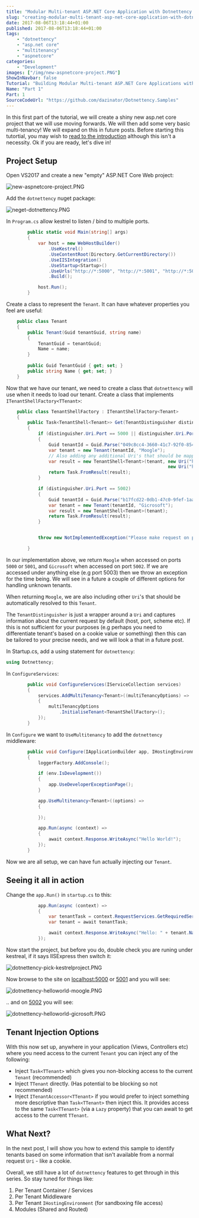 ```yaml
---
title: "Modular Multi-tenant ASP.NET Core Application with Dotnettency - Part 1"
slug: "creating-modular-multi-tenant-asp-net-core-application-with-dotnettency-part-1"
date: 2017-08-06T13:18:44+01:00
published: 2017-08-06T13:18:44+01:00
tags: 
    - "dotnettency"
    - "asp.net core"
    - "multitenancy" 
    - "aspnetcore"
categories:
    - "Development"
images: ["/img/new-aspnetcore-project.PNG"]
ShowInNavbar: false
Tutorial: "Building Modular Multi-tenant ASP.NET Core Applications with Dotnettency"
Name: "Part 1"
Part: 1
SourceCodeUrl: "https://github.com/dazinator/Dotnettency.Samples"
---
```


In this first part of the tutorial, we will create a shiny new asp.net core project that we will use moving forwards. We will then add some very basic multi-tenancy! We will expand on this in future posts.
Before starting this tutortial, you may wish to [read to the introduction](/tutorial/creating-modular-multi-tenant-asp-net-core-application-with-dotnettency.html) although this isn't a necessity. Ok if you are ready, let's dive in!
<!--more--> 
## Project Setup

Open VS2017 and create a new "empty" ASP.NET Core Web project:

![new-aspnetcore-project.PNG](/img/new-aspnetcore-project.PNG)

Add the `dotnettency` nuget package:

![neget-dotnettency.PNG](/img/nugetdotnettency.PNG)

In `Program.cs` allow kestrel to listen / bind to multiple ports.

```csharp
        public static void Main(string[] args)
        {
            var host = new WebHostBuilder()
                .UseKestrel()
                .UseContentRoot(Directory.GetCurrentDirectory())
                .UseIISIntegration()
                .UseStartup<Startup>()
                .UseUrls("http://*:5000", "http://*:5001", "http://*:5002", "http://*:5003")
                .Build();

            host.Run();
        }
```

Create a class to represent the `Tenant`. It can have whatever properties you feel are useful:

```csharp
    public class Tenant
    {
        public Tenant(Guid tenantGuid, string name)
        {
            TenantGuid = tenantGuid;   
            Name = name;                 
        }
      
        public Guid TenantGuid { get; set; }
        public string Name { get; set; }
    }
```

Now that we have our tenant, we need to create a class that `dotnettency` will use when it needs to load our tenant. Create a class that implements `ITenantShellFactory<TTenant>`:


```csharp
    public class TenantShellFactory : ITenantShellFactory<Tenant>
    {
        public Task<TenantShell<Tenant>> Get(TenantDistinguisher distinguisher)
        {
            if (distinguisher.Uri.Port == 5000 || distinguisher.Uri.Port == 5001)
            {
                Guid tenantId = Guid.Parse("049c8cc4-3660-41c7-92f0-85430452be22");
                var tenant = new Tenant(tenantId, "Moogle");
                // Also adding any additional Uri's that should be mapped to this same tenant.
                var result = new TenantShell<Tenant>(tenant, new Uri("http://localhost:5000"),
                                                             new Uri("http://localhost:5001"));
                return Task.FromResult(result);
            }

            if (distinguisher.Uri.Port == 5002)
            {
                Guid tenantId = Guid.Parse("b17fcd22-0db1-47c0-9fef-1aa1cb09605e");
                var tenant = new Tenant(tenantId, "Gicrosoft");
                var result = new TenantShell<Tenant>(tenant);
                return Task.FromResult(result);
            }


            throw new NotImplementedException("Please make request on ports 5000 - 5003 to see various behaviour.");

        }
```

In our implementation above, we return `Moogle` when accessed on ports `5000` or `5001`, and `Gicrosoft` when accessed on port `5002`. If we are accessed under anything else (e.g port 5003) then we throw an exception for the time being. We will see in a future a couple of different options for handling unknown tenants.

When returning `Moogle`, we are also including other `Uri`'s that should be automatically resolved to this `Tenant`.

The `TenantDistinguisher` is just a wrapper around a `Uri` and captures information about the current request by default (host, port, scheme etc). If this is not sufficient for your purposes (e.g perhaps you need to differentiate tenant's based on a cookie value or something) then this can be tailored to your precise needs, and we will look a that in a future post.

In Startup.cs, add a using statement for `dotnettency`:

```csharp
using Dotnettency;
```

In `ConfigureServices`:

```csharp
        public void ConfigureServices(IServiceCollection services)
        {
            services.AddMultiTenancy<Tenant>((multiTenancyOptions) =>
            {
                multiTenancyOptions
                    .InitialiseTenant<TenantShellFactory>();
            });
        }
```

In `Configure` we want to `UseMultitenancy` to add the `dotnettency` middleware:

```csharp
        public void Configure(IApplicationBuilder app, IHostingEnvironment env, ILoggerFactory loggerFactory)
        {
            loggerFactory.AddConsole();

            if (env.IsDevelopment())
            {
                app.UseDeveloperExceptionPage();
            }

            app.UseMultitenancy<Tenant>((options) =>
            {
                
            });

            app.Run(async (context) =>
            {
                await context.Response.WriteAsync("Hello World!");
            });
        }
```

Now we are all setup, we can have fun actually injecting our `Tenant`.

## Seeing it all in action

Change the `app.Run()` in `startup.cs` to this:

```csharp
            app.Run(async (context) =>
            {
                var tenantTask = context.RequestServices.GetRequiredService<Task<Tenant>>();
                var tenant = await tenantTask;

                await context.Response.WriteAsync("Hello: " + tenant.Name);
            });
```


Now start the project, but before you do, double check you are runing under kestreal, if it says IISExpress then switch it:

![dotnettency-pick-kestrelproject.PNG](/img/dotnettencypickkestrelproject.PNG)

Now browse to the site on [localhost:5000](http://localhost:5000) or [5001](http://localhost:5001) and you will see:

![dotnettency-helloworld-moogle.PNG](/img/dotnettencyhelloworldmoogle.PNG)

.. and on [5002](http://localhost:5002) you will see:

![dotnettency-helloworld-gicrosoft.PNG](/img/dotnettencyhelloworldgicrosoft.PNG)

## Tenant Injection Options

With this now set up, anywhere in your application (Views, Controllers etc) where you need access to the current `Tenant` you can inject any of the following:

- Inject `Task<TTenant>` which gives you non-blocking access to the current `Tenant` (recommended)
- Inject `TTenant` directly. (Has potential to be blocking so not recommended)
- Inject `ITenantAccessor<TTenant>` if you would prefer to inject something more descriptive than `Task<TTenant>` then inject this. It provides access to the same `Task<TTenant>` (via a `Lazy` property) that you can await to get access to the current `TTenant`. 

## What Next?

In the next post, I will show you how to extend this sample to identify tenants based on some information that isn't available from a normal request `Uri` - like a cookie.

Overall, we still have a lot of `dotnettency` features to get through in this series. So stay tuned for things like:

1. Per Tenant Container / Services
2. Per Tenant Middleware
3. Per Tenant `IHostingEnvironment` (for sandboxing file access)
4. Modules (Shared and Routed)